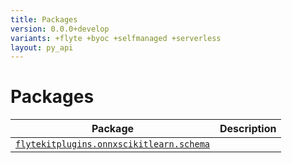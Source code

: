```yaml
---
title: Packages
version: 0.0.0+develop
variants: +flyte +byoc +selfmanaged +serverless
layout: py_api
---
```


# Packages

| Package | Description |
|-|-|
| [`flytekitplugins.onnxscikitlearn.schema`](flytekitplugins.onnxscikitlearn.schema) |  |
